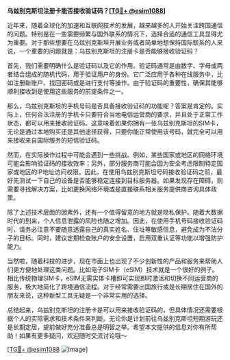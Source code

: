 **乌兹别克斯坦注册卡能否接收验证码？[[TG💪+ @esim1088](https://t.me/s/esim1088)]**

近年来，随着全球化的加速和互联网技术的发展，越来越多的人开始关注跨国通信的问题。特别是在一些需要频繁与国外联系的情况下，选择合适的通信工具显得尤为重要。对于那些想要在乌兹别克斯坦开展业务或者简单地想保持国际联系的人来说，一个重要的问题就是：乌兹别克斯坦的注册卡是否能够接收验证码？

首先，我们需要明确什么是验证码以及它的作用。验证码通常是由数字、字母或两者结合组成的随机代码，用于验证用户的身份。它广泛应用于各种在线服务中，比如注册新账户、找回密码或是进行支付等操作。由于验证码的重要性，确保其能够顺利接收到是使用这些服务的前提条件之一。

那么，乌兹别克斯坦的手机号码是否具备接收验证码的功能呢？答案是肯定的。实际上，任何合法注册的手机卡只要符合当地电信运营商的要求，并且处于正常工作状态，都可以用来接收验证码。这意味着如果你拥有一张乌兹别克斯坦的SIM卡，无论是通过本地购买还是其他途径获得，只要你能正常使用该号码，就完全可以用来接收来自国际服务的短信验证码。

然而，在实际操作过程中可能会遇到一些挑战。例如，某些国家或地区的网络环境可能会影响验证码的接收效率；另外，部分服务商可能会因为安全考虑限制特定国家或地区的IP地址访问权限。因此，在使用乌兹别克斯坦号码接收验证码之前，最好先测试一下自己的设备是否能够稳定连接到目标服务器。如果发现存在障碍，则需要寻找解决方案，比如更换网络环境或是直接联系相关服务提供商咨询具体政策。

除了上述技术层面的因素外，还有一个值得留意的地方就是隐私保护。随着大数据时代的到来，个人信息泄露的风险也随之增加。因此，在使用手机号码接收验证码时，请务必注意不要随意透露自己的真实姓名、住址等敏感信息，避免成为不法分子的目标。同时，建议定期检查账户的安全设置，启用双重认证等功能以增强防护能力。

当然啦，随着科技的进步，现在市面上也出现了不少创新性的产品和服务来帮助人们更方便地处理这类问题。比如电子SIM卡（eSIM）技术就是一个很好的例子。相比传统物理SIM卡，eSIM无需实体卡槽即可实现即时激活和切换不同运营商的服务，极大地简化了跨境通信流程。对于经常需要出国旅行或是长期居住在国外的朋友来说，这种新型工具无疑是一个非常实用的选择。

总结起来，乌兹别克斯坦的注册卡是可以用来接收验证码的，但具体情况还需要根据个人的实际需求和技术条件来判断。无论你是计划前往乌兹别克斯坦短期游玩还是长期定居，提前做好充分准备总是明智之举。希望本文提供的信息对你有所帮助！如果有更多疑问，欢迎随时交流讨论哦～

[[TG💪+ @esim1088](https://t.me/s/esim1088) ![Image](https://i.postimg.cc/4NQfJmqS/Snipaste-2025-05-13-00-14-12.png)]